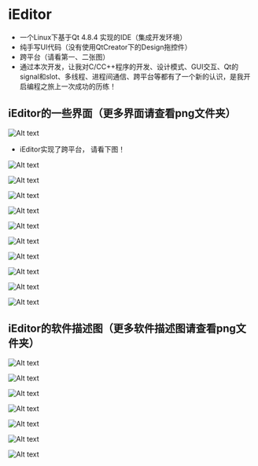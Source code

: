 # iEditor
- 一个Linux下基于Qt 4.8.4 实现的IDE（集成开发环境）
- 纯手写UI代码（没有使用QtCreator下的Design拖控件）
- 跨平台（请看第一、二张图）
- 通过本次开发，让我对C/CC++程序的开发、设计模式、GUI交互、Qt的signal和slot、多线程、进程间通信、跨平台等都有了一个新的认识，是我开启编程之旅上一次成功的历练！

## iEditor的一些界面（更多界面请查看png文件夹）
![Alt text](<png/12 iEditor主界面.png>)

- iEditor实现了跨平台， 请看下图！

![Alt text](<png/43 Window版本的iEditor.png>)

![Alt text](<png/18 iEditor编辑区.png>)

![Alt text](<png/31 C++源程序的编译.png>)

![Alt text](<png/32 C++可执行程序运行.png>)

![Alt text](<png/34 编辑器设置页.png>)

![Alt text](<png/13 文件和编辑菜单栏.png>)

![Alt text](<png/14 构建、调试和窗口菜单栏.png>)

![Alt text](<png/15 工具和帮助菜单栏.png>)

![Alt text](<png/20 编辑区查找替换对话框.png>)

![Alt text](<png/41 保存提示对话框.png>)


## iEditor的软件描述图（更多软件描述图请查看png文件夹）
![Alt text](<png/5 iEditor功能需求.png>)

![Alt text](<png/6 iEditor具体功能模块.png>)

![Alt text](<png/7 iEditor业务操作流程.png>)

![Alt text](<png/8 iEditor项目结构.png>)

![Alt text](<png/9 MainWindow组成.png>)

![Alt text](<png/10 TextEditTab组成.png>)

![Alt text](<png/11 ProjectDock组成.png>)
